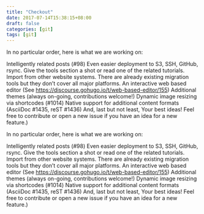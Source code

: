 ```yaml
---
title: "Checkout"
date: 2017-07-14T15:38:15+08:00
draft: false
categories: [git]
tags: [git]
---
```


In no particular order, here is what we are working on:

Intelligently related posts (#98)
Even easier deployment to S3, SSH, GitHub, rsync. Give the tools section a shot or read one of the related tutorials.
Import from other website systems. There are already existing migration tools but they don’t cover all major platforms.
An interactive web based editor (See https://discourse.gohugo.io/t/web-based-editor/155)
Additional themes (always on-going, contributions welcome!)
Dynamic image resizing via shortcodes (#1014)
Native support for additional content formats (AsciiDoc #1435, reST #1436)
And, last but not least, Your best ideas!
Feel free to contribute or open a new issue if you have an idea for a new feature.)

In no particular order, here is what we are working on:

Intelligently related posts (#98)
Even easier deployment to S3, SSH, GitHub, rsync. Give the tools section a shot or read one of the related tutorials.
Import from other website systems. There are already existing migration tools but they don’t cover all major platforms.
An interactive web based editor (See https://discourse.gohugo.io/t/web-based-editor/155)
Additional themes (always on-going, contributions welcome!)
Dynamic image resizing via shortcodes (#1014)
Native support for additional content formats (AsciiDoc #1435, reST #1436)
And, last but not least, Your best ideas!
Feel free to contribute or open a new issue if you have an idea for a new feature.)